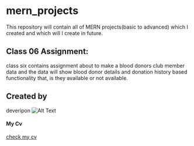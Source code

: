 # mern_projects

This repository will contain all of MERN projects(basic to advanced) which I created and which will I create in future.

## Class 06 Assignment:

class six contains assignment about to make a blood donors club member data and the data will show blood donor details and donation history based functionality that, is they available or not available.

## Created by

deveripon
![Alt Text](https://lh3.googleusercontent.com/fcNdCYSiuvxMvCpKi0KUW5n53y5MvKf-8Fxh-OKyYuvkr1eX_mUyg9ZeiFFSZyGo6e1teCDsZyuCB7jBJvhon3w5GngTCXlxn738pSxnErBy7DcbirTFCobHR9wrMmNm3foeHlaauXrxLGIL1F4FQVS6KmdZHTnhGRydZWDWJKmvGXajcWCIo9Mnrr_hjOS7wapbcdsKpzlIYx_ycZCdRH0QPEwCbSFVu64QiLx_C7oamdzl2otfAv_670nwdffiKLV9LayoNrVfe9tt6TAz37U4NGeh6T00RuEktkJR2uTi1uB5DbAb3cq49o5gt7eBOQ9S7V5n8_pJcUR0mJsSyz7iw7scSa9PhS45mlFOJa0uTV2vgInA59e99p45YHWYETU9fU74x0bTnnmYM4GdzNVOGe8rOXNagxRndB4F-2DGYp-O7ddDN8GEfW8k0as-1uwqzGqu8msafgoeNt1zmEKeU0dRzRgrLBV9hx4t1-Plf_8tGICLtkyxKgFjTScAXj5-4r-TpbUkGeVS75kMrV9bgHx4PUWMsL1F3lOiXm4YvDq7mU92NrwVUKT5SuAPBlcLH6KolnrbzsWlsmv5KUil9qVtWB7zS3uDo7CA-WSIdo07ZjrlCJh_KZ05B1Eo1FUcJllOMEru3kH9XLQuN9mWtoPWg9YMzlA3VMhefXc0MUspjZ2gn9dEWffI4LVeXGvH-FTeLqZ6UoOfK7OVs_2dfA-7wJc_md5p0jesvDN8nmoWvflWR4m7qwm5TbUB73d0dQj5oXrNPciX8B1zdTOSHMQvDVeY3eC7gXKIXM6fKVSb2Drez1wet9cfKGsIYY7oh7J7uV8ywyadpSdSW6Cwy51MESylCdCyDX4b8NbcezpWnebNtBQFVQCfxSj9yGS0v_kBfQCJlcou24KKkHkXbE053s0jE8GatD4_8Y3FsS1J=w411-h617-s-no?authuser=0)

#### My Cv

[check my cv](https://drive.google.com/file/d/13ooGG3uZ7Bf_2Ux4XLFta8_hVTdjwEd1/view?usp=drive_link)
